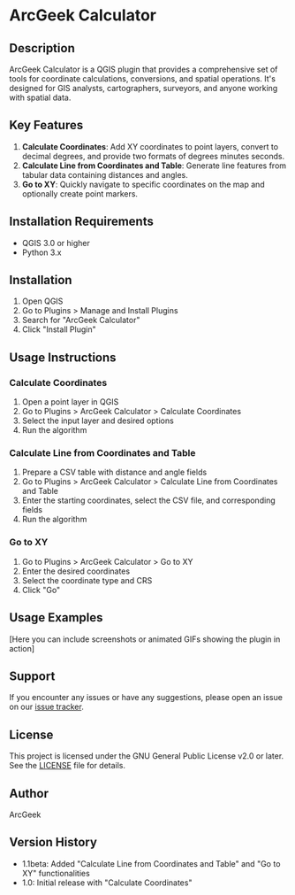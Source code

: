 # ArcGeek Calculator

## Description
ArcGeek Calculator is a QGIS plugin that provides a comprehensive set of tools for coordinate calculations, conversions, and spatial operations. It's designed for GIS analysts, cartographers, surveyors, and anyone working with spatial data.

## Key Features
1. **Calculate Coordinates**: Add XY coordinates to point layers, convert to decimal degrees, and provide two formats of degrees minutes seconds.
2. **Calculate Line from Coordinates and Table**: Generate line features from tabular data containing distances and angles.
3. **Go to XY**: Quickly navigate to specific coordinates on the map and optionally create point markers.

## Installation Requirements
- QGIS 3.0 or higher
- Python 3.x

## Installation
1. Open QGIS
2. Go to Plugins > Manage and Install Plugins
3. Search for "ArcGeek Calculator"
4. Click "Install Plugin"

## Usage Instructions

### Calculate Coordinates
1. Open a point layer in QGIS
2. Go to Plugins > ArcGeek Calculator > Calculate Coordinates
3. Select the input layer and desired options
4. Run the algorithm

### Calculate Line from Coordinates and Table
1. Prepare a CSV table with distance and angle fields
2. Go to Plugins > ArcGeek Calculator > Calculate Line from Coordinates and Table
3. Enter the starting coordinates, select the CSV file, and corresponding fields
4. Run the algorithm

### Go to XY
1. Go to Plugins > ArcGeek Calculator > Go to XY
2. Enter the desired coordinates
3. Select the coordinate type and CRS
4. Click "Go"

## Usage Examples
[Here you can include screenshots or animated GIFs showing the plugin in action]

## Support
If you encounter any issues or have any suggestions, please open an issue on our [issue tracker](https://github.com/franzpc/qgis/issues).


## License
This project is licensed under the GNU General Public License v2.0 or later. See the [LICENSE](LICENSE) file for details.

## Author
ArcGeek

## Version History
- 1.1beta: Added "Calculate Line from Coordinates and Table" and "Go to XY" functionalities
- 1.0: Initial release with "Calculate Coordinates"
